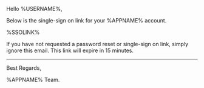 Hello %USERNAME%,

Below is the single-sign on link for your %APPNAME% account.

%SSOLINK%

If you have not requested a password reset or single-sign on link, simply ignore this email. This link will expire in 15 minutes.

---
Best Regards,

%APPNAME% Team.
